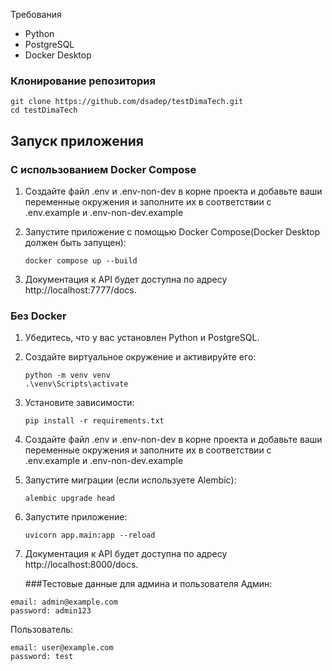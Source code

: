 Требования

  - Python
  - PostgreSQL
  - Docker Desktop

### Клонирование репозитория

```
git clone https://github.com/dsadep/testDimaTech.git
cd testDimaTech
```

## Запуск приложения

### С использованием Docker Compose

1. Создайте файл .env и .env-non-dev в корне проекта и добавьте ваши переменные окружения и заполните их в соответствии с .env.example и .env-non-dev.example
   

3. Запустите приложение с помощью Docker Compose(Docker Desktop должен быть запущен):

   ```docker compose up --build```
   
4. Документация к API будет доступна по адресу http://localhost:7777/docs.

### Без Docker

1. Убедитесь, что у вас установлен Python и PostgreSQL.
2. Создайте виртуальное окружение и активируйте его:

   ```
   python -m venv venv
   .\venv\Scripts\activate
   ```

3. Установите зависимости:

    ```pip install -r requirements.txt```
   

4. Создайте файл .env и .env-non-dev в корне проекта и добавьте ваши переменные окружения и заполните их в соответствии с .env.example и .env-non-dev.example
   

5. Запустите миграции (если используете Alembic):

   ```alembic upgrade head```
   

6. Запустите приложение:

   ```uvicorn app.main:app --reload```
   

7. Документация к API будет доступна по адресу http://localhost:8000/docs.

   ###Тестовые данные для админа и пользователя
Админ:
```
email: admin@example.com
password: admin123
```
Пользователь:
```
email: user@example.com
password: test
```
